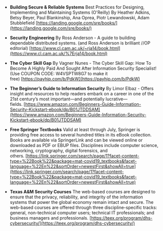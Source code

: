 
- **Building Secure & Reliable Systems** Best Practices for Designing, Implementing and Maintaining Systems (O'Reilly) By Heather Adkins, Betsy Beyer, Paul Blankinship, Ana Oprea, Piotr Lewandowski, Adam Stubblefield [https://landing.google.com/sre/books/](https://landing.google.com/sre/books/)
    
- **Security Engineering** By Ross Anderson - A guide to building dependable distributed systems. (and Ross Anderson is brilliant //OP editorial) [https://www.cl.cam.ac.uk/~rja14/book.html](https://www.cl.cam.ac.uk/%7Erja14/book.html)
    
- **The Cyber Skill Gap** By Vagner Nunes - The Cyber Skill Gap: How To Become A Highly Paid And Sought After Information Security Specialist! (Use COUPON CODE: W4VSPTW8G7 to make it free) [https://payhip.com/b/PdkW](https://payhip.com/b/PdkW)
    
- **The Beginner’s Guide to Information Security** By Limor Elbaz - Offers insight and resources to help readers embark on a career in one of the 21st century’s most important—and potentially lucrative—fields. [https://www.amazon.com/Beginners-Guide-Information-Security-Kickstart-ebook/dp/B01JTDDSAM](https://www.amazon.com/Beginners-Guide-Information-Security-Kickstart-ebook/dp/B01JTDDSAM)
    
- **Free Springer Textbooks** Valid at least through July, Springer is providing free access to several hundred titles in its eBook collection. Books are available via SpringerLink and can be viewed online or downloaded as PDF or EBUP files. Disciplines include computer science, networking, cryptography, digital forensics, and others. [https://link.springer.com/search/page/1?facet-content-type=%22Book%22&package=mat-covid19_textbooks&facet-language=%22En%22&sortOrder=newestFirst&showAll=true](https://link.springer.com/search/page/1?facet-content-type=%22Book%22&package=mat-covid19_textbooks&facet-language=%22En%22&sortOrder=newestFirst&showAll=true)
    
- **Texas A&M Security Courses** The web-based courses are designed to ensure that the privacy, reliability, and integrity of the information systems that power the global economy remain intact and secure. The web-based courses are offered through three discipline-specific tracks: general, non-technical computer users; technical IT professionals; and business managers and professionals. [https://teex.org/program/dhs-cybersecurity/](https://teex.org/program/dhs-cybersecurity/)